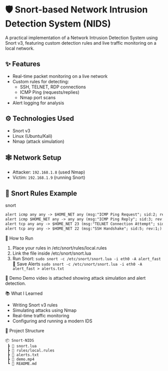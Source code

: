 # 🛡️ Snort-based Network Intrusion Detection System (NIDS)

A practical implementation of a Network Intrusion Detection System using Snort v3, featuring custom detection rules and live traffic monitoring on a local network.

## ✨ Features

- Real-time packet monitoring on a live network
- Custom rules for detecting:
  - SSH, TELNET, RDP connections
  - ICMP Ping (requests/replies)
  - Nmap port scans
- Alert logging for analysis

## ⚙️ Technologies Used

- Snort v3
- Linux (Ubuntu/Kali)
- Nmap (attack simulation)

## 🕸️ Network Setup

- Attacker: `192.168.1.8` (used Nmap)
- Victim: `192.168.1.9` (running Snort)

## 🔐 Snort Rules Example

snort
```alert tcp any any -> $HOME_NET 3389 (msg:"RDP Connection Initiation"; sid:1;)
alert icmp any any -> $HOME_NET any (msg:"ICMP Ping Request"; sid:2; rev:1;)
alert icmp $HOME_NET any -> any any (msg:"ICMP Ping Reply"; sid:3; rev:1;)
alert tcp any any -> $HOME_NET 23 (msg:"TELNET Connection Attempt"; sid:4; rev:1;)
alert tcp any any -> $HOME_NET 22 (msg:"SSH Handshake"; sid:5; rev:1;)
```
🚀 How to Run
1. Place your rules in /etc/snort/rules/local.rules
2. Link the file inside /etc/snort/snort.lua
3. Run Snort:
```sudo snort -c /etc/snort/snort.lua -i eth0 -A alert_fast```
💾 Save Alerts
```sudo snort -c /etc/snort/snort.lua -i eth0 -A alert_fast > alerts.txt```

🎥 Demo
Demo video is attached showing attack simulation and alert detection.

📚 What I Learned
- Writing Snort v3 rules
- Simulating attacks using Nmap
- Real-time traffic monitoring
- Configuring and running a modern IDS

📂 Project Structure
```
📦 Snort-NIDS
 ┣ 📄 snort.lua
 ┣ 📄 rules/local.rules
 ┣ 📄 alerts.txt
 ┣ 📄 demo.mp4
 ┗ 📄 README.md
```
